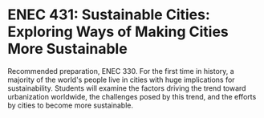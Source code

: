 # ENEC 431: Sustainable Cities: Exploring Ways of Making Cities More Sustainable

Recommended preparation, ENEC 330. For the first time in history, a majority of the world's people live in cities with huge implications for sustainability. Students will examine the factors driving the trend toward urbanization worldwide, the challenges posed by this trend, and the efforts by cities to become more sustainable.